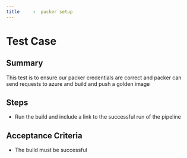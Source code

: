 ```yaml
---
title     :  packer setup
---
```


# Test Case

## Summary

This test is to ensure our packer credentials are correct and packer can send
requests to azure and build and push a golden image

## Steps

- Run the build and include a link to the successful run of the pipeline

## Acceptance Criteria

- The build must be successful
